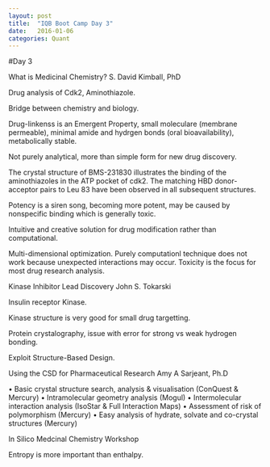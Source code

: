 ```yaml
---
layout: post
title:  "IQB Boot Camp Day 3"
date:   2016-01-06
categories: Quant
---
```

#Day 3

What is Medicinal Chemistry?
S. David Kimball, PhD

Drug analysis of Cdk2, Aminothiazole.

Bridge between chemistry and biology.

Drug-linkenss is an Emergent Property, small moleculare (membrane permeable), minimal amide and hydrgen bonds (oral bioavailability), metabolically stable.

Not purely analytical, more than simple form for new drug discovery.

The crystal structure of BMS-231830 illustrates the binding of the aminothiazoles in the ATP pocket of cdk2.  The matching HBD donor-acceptor pairs to Leu 83 have been observed in all subsequent structures. 

Potency is a siren song, becoming more potent, may be caused by nonspecific binding which is generally toxic.

Intuitive and creative solution for drug modification rather than computational.

Multi-dimensional optimization. Purely computationl technique does not work because unexpected interactions may occur. Toxicity is the focus for most drug research analysis.

Kinase Inhibitor Lead Discovery
John S. Tokarski

Insulin receptor Kinase.

Kinase structure is very good for small drug targetting.

Protein crystalography, issue with error for strong vs weak hydrogen bonding.

Exploit Structure-Based Design.

Using the CSD for Pharmaceutical Research
Amy A Sarjeant, Ph.D

• Basic crystal structure search, analysis & visualisation (ConQuest & Mercury)
• Intramolecular geometry analysis (Mogul)
• Intermolecular interaction analysis (IsoStar & Full Interaction Maps)
• Assessment of risk of polymorphism (Mercury)
• Easy analysis of hydrate, solvate and co-crystal structures (Mercury)

In Silico Medcinal Chemistry Workshop

Entropy is more important than enthalpy.
